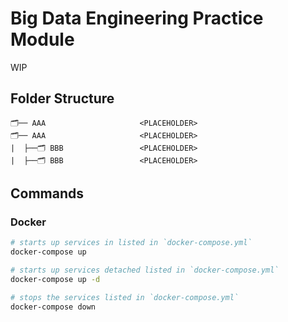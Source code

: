 # Big Data Engineering Practice Module

WIP

## Folder Structure

```
🗂️── AAA                     <PLACEHOLDER>
🗂️── AAA                     <PLACEHOLDER>
|  ├──🗂️ BBB                 <PLACEHOLDER>
|  ├──🗂️ BBB                 <PLACEHOLDER>
```

## Commands

### Docker

```sh
# starts up services in listed in `docker-compose.yml`
docker-compose up

# starts up services detached listed in `docker-compose.yml`
docker-compose up -d

# stops the services listed in `docker-compose.yml`
docker-compose down
```